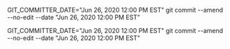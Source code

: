 GIT_COMMITTER_DATE="Jun 26, 2020 12:00 PM EST" git commit --amend --no-edit --date "Jun 26, 2020 12:00 PM EST"  


GIT_COMMITTER_DATE="Jun 26, 2020 12:00 PM EST" git commit --amend --no-edit --date "Jun 26, 2020 12:00 PM EST"